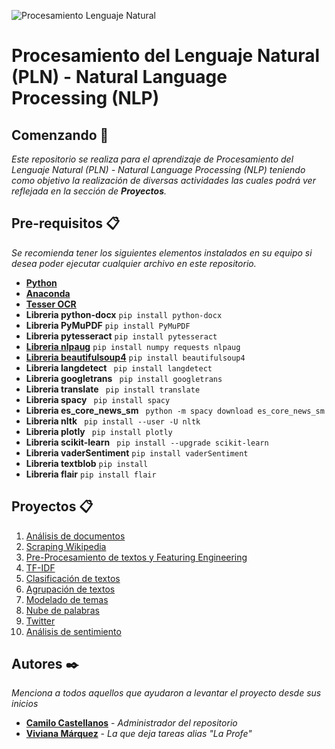 
![Procesamiento Lenguaje Natural](https://i.postimg.cc/zGN3RqcB/procesamiento-lenguaje-natural.png)

# Procesamiento del Lenguaje Natural  (PLN) - Natural Language Processing (NLP)

## Comenzando 🚀

_Este repositorio se realiza para el aprendizaje de Procesamiento del Lenguaje Natural (PLN) - Natural Language Processing (NLP) teniendo como objetivo la realización de  diversas actividades las cuales podrá ver reflejada en la sección de **Proyectos**._

## Pre-requisitos 📋

_Se recomienda tener los siguientes elementos instalados en su equipo si desea poder ejecutar cualquier archivo en este repositorio._

* [**Python**](https://www.python.org/) 
* [**Anaconda**](https://www.anaconda.com/products/individual) 
* [**Tesser OCR**](https://github.com/UB-Mannheim/tesseract/wiki) 
* **Libreria python-docx**  ``` pip install python-docx ```
* **Libreria PyMuPDF**      ``` pip install PyMuPDF     ```
* **Libreria pytesseract**  ``` pip install pytesseract ```
* [**Libreria nlpaug**](https://github.com/makcedward/nlpaug)   ``` pip install numpy requests nlpaug ```
* [**Libreria beautifulsoup4**](https://www.crummy.com/software/BeautifulSoup/bs4/doc/)  ``` pip install beautifulsoup4 ```
* **Libreria langdetect**       ``` pip install langdetect```
* **Libreria googletrans**      ``` pip install googletrans```
* **Libreria translate**        ``` pip install translate```
* **Libreria spacy**            ``` pip install spacy```
* **Libreria es_core_news_sm**  ``` python -m spacy download es_core_news_sm```
* **Libreria nltk**  ``` pip install --user -U nltk```
* **Libreria plotly**  ``` pip install plotly```
* **Libreria scikit-learn**  ``` pip install --upgrade scikit-learn```
* **Libreria vaderSentiment**  ``` pip install vaderSentiment ```
* **Libreria textblob**  ```pip install ```
* **Libreria flair**  ```pip install flair ```

## Proyectos 📋
  1. [Análisis de documentos](https://github.com/CamiloCastellanos/Procesamiento-del-Lenguaje-Natural/blob/master/Taller%20%232.ipynb)
  2. [Scraping Wikipedia](https://github.com/CamiloCastellanos/Procesamiento-del-Lenguaje-Natural/blob/master/Taller%20%233.ipynb)
  3. [Pre-Procesamiento de textos y Featuring Engineering](https://github.com/CamiloCastellanos/Procesamiento-del-Lenguaje-Natural/blob/master/Taller%20%234.ipynb)
  4. [TF-IDF](https://github.com/CamiloCastellanos/Procesamiento-del-Lenguaje-Natural/blob/master/Taller%20%235.ipynb)
  5. [Clasificación de textos](https://github.com/CamiloCastellanos/Procesamiento-del-Lenguaje-Natural/blob/master/Taller%20%237.ipynb)
  6. [Agrupación de textos](https://github.com/CamiloCastellanos/Procesamiento-del-Lenguaje-Natural/blob/master/Taller%20%238.ipynb)
  7. [Modelado de temas](https://github.com/CamiloCastellanos/Procesamiento-del-Lenguaje-Natural/blob/master/Taller%20%239.ipynb)
  8. [Nube de palabras](https://github.com/CamiloCastellanos/Procesamiento-del-Lenguaje-Natural/blob/master/Taller%20%2310.ipynb)
  9. [Twitter](https://github.com/CamiloCastellanos/Procesamiento-del-Lenguaje-Natural/blob/master/Taller%20%2311.ipynb)
  10. [Análisis de sentimiento](https://github.com/CamiloCastellanos/Procesamiento-del-Lenguaje-Natural/blob/master/Taller%20%2312.ipynb)


<!-- ## Wiki 📖

Puedes encontrar mucho más de cómo utilizar este proyecto en nuestra [Wiki](https://github.com/tu/proyecto/wiki) -->


## Autores ✒️

_Menciona a todos aquellos que ayudaron a levantar el proyecto desde sus inicios_

* [**Camilo Castellanos**](https://github.com/CamiloCastellanos) - *Administrador del repositorio*
* [**Viviana Márquez**](https://github.com/vivianamarquez) - *La que deja tareas alias "La Profe"*

